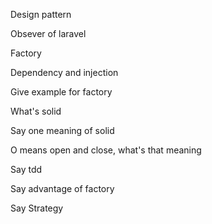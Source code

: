 Design pattern

Obsever of laravel

Factory

Dependency and injection

Give example for factory

What's solid

Say one meaning of solid

O means open and close, what's that meaning

Say tdd

Say advantage of factory

Say Strategy
